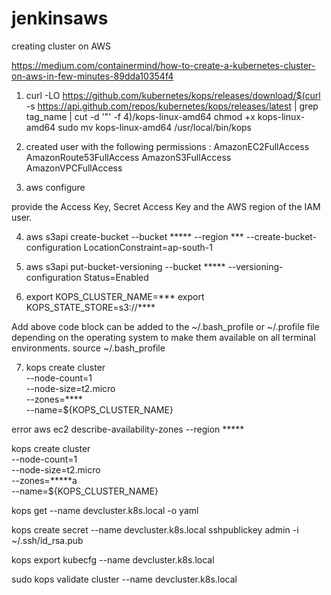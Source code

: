 # jenkinsaws
creating cluster on AWS

https://medium.com/containermind/how-to-create-a-kubernetes-cluster-on-aws-in-few-minutes-89dda10354f4

1. curl -LO https://github.com/kubernetes/kops/releases/download/$(curl -s https://api.github.com/repos/kubernetes/kops/releases/latest | grep tag_name | cut -d '"' -f 4)/kops-linux-amd64
chmod +x kops-linux-amd64
sudo mv kops-linux-amd64 /usr/local/bin/kops

2. created user with the following permissions :
AmazonEC2FullAccess
AmazonRoute53FullAccess
AmazonS3FullAccess
AmazonVPCFullAccess

3. aws configure
 
 provide the Access Key, Secret Access Key and the AWS region of the IAM user.

4. aws s3api create-bucket --bucket ***** --region *** --create-bucket-configuration LocationConstraint=ap-south-1


5. aws s3api put-bucket-versioning --bucket ***** --versioning-configuration Status=Enabled


6.  export KOPS_CLUSTER_NAME=***
    export KOPS_STATE_STORE=s3://****


Add above code block can be added to the ~/.bash_profile or ~/.profile file depending on the operating system to make them available on all terminal environments.
source ~/.bash_profile

7. kops create cluster \
--node-count=1 \
--node-size=t2.micro \
--zones=**** \
--name=${KOPS_CLUSTER_NAME}

error 
aws ec2 describe-availability-zones --region *****

kops create cluster \
--node-count=1 \
--node-size=t2.micro \
--zones=*****a \
--name=${KOPS_CLUSTER_NAME}

kops get --name devcluster.k8s.local -o yaml

kops create secret --name devcluster.k8s.local sshpublickey admin -i ~/.ssh/id_rsa.pub

kops export kubecfg --name devcluster.k8s.local

sudo kops validate cluster --name devcluster.k8s.local

